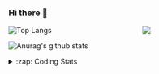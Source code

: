 ### Hi there 👋

<!--
**tao8687/tao8687** is a ✨ _special_ ✨ repository because its `README.md` (this file) appears on your GitHub profile.

Here are some ideas to get you started:

- 🔭 I’m currently working on ...
- 🌱 I’m currently learning ...
- 👯 I’m looking to collaborate on ...
- 🤔 I’m looking for help with ...
- 💬 Ask me about ...
- 📫 How to reach me: ...
- 😄 Pronouns: ...
- ⚡ Fun fact: ...
-->

<img align='right' src="https://media.giphy.com/media/M9gbBd9nbDrOTu1Mqx/giphy.gif" width="240">

  
![Top Langs](https://github-readme-stats.vercel.app/api/top-langs/?username=tao8687&layout=compact&title_color=23238E&text_color=A67D3D)

![Anurag's github stats](https://github-readme-stats.vercel.app/api?username=tao8687&show_icons=true&&text_color=A67D3D&title_color=23238E&show_icons=false&count_private=true&hide=stars)

<details>
  <summary>:zap: Coding Stats</summary>
  <br>
    
<!--START_SECTION:waka-->
![Code Time](http://img.shields.io/badge/Code%20Time-1%2C961%20hrs%2057%20mins-blue)

![Profile Views](http://img.shields.io/badge/Profile%20Views-1-blue)

**🐱 My GitHub Data** 

> 📦 1.5 MB Used in GitHub's Storage 
 > 
> 🚫 Not Opted to Hire
 > 
> 📜 62 Public Repositories 
 > 
> 🔑 24 Private Repositories 
 > 
**I'm an Early 🐤** 

```text
🌞 Morning                1710 commits        ██████████████████████░░░   88.92 % 
🌆 Daytime                90 commits          █░░░░░░░░░░░░░░░░░░░░░░░░   04.68 % 
🌃 Evening                119 commits         ██░░░░░░░░░░░░░░░░░░░░░░░   06.19 % 
🌙 Night                  4 commits           ░░░░░░░░░░░░░░░░░░░░░░░░░   00.21 % 
```
📅 **I'm Most Productive on Wednesday** 

```text
Monday                   276 commits         ████░░░░░░░░░░░░░░░░░░░░░   14.35 % 
Tuesday                  262 commits         ███░░░░░░░░░░░░░░░░░░░░░░   13.62 % 
Wednesday                333 commits         ████░░░░░░░░░░░░░░░░░░░░░   17.32 % 
Thursday                 257 commits         ███░░░░░░░░░░░░░░░░░░░░░░   13.36 % 
Friday                   272 commits         ████░░░░░░░░░░░░░░░░░░░░░   14.14 % 
Saturday                 266 commits         ███░░░░░░░░░░░░░░░░░░░░░░   13.83 % 
Sunday                   257 commits         ███░░░░░░░░░░░░░░░░░░░░░░   13.36 % 
```


📊 **This Week I Spent My Time On** 

```text
🕑︎ Time Zone: Asia/Shanghai

💬 Programming Languages: 
C++                      2 hrs 43 mins       ██████░░░░░░░░░░░░░░░░░░░   24.82 % 
YAML                     1 hr 45 mins        ████░░░░░░░░░░░░░░░░░░░░░   16.02 % 
Bash                     1 hr 26 mins        ███░░░░░░░░░░░░░░░░░░░░░░   13.08 % 
XML                      1 hr 1 min          ██░░░░░░░░░░░░░░░░░░░░░░░   09.32 % 
Protocol Buffer          47 mins             ██░░░░░░░░░░░░░░░░░░░░░░░   07.17 % 

🔥 Editors: 
VS Code                  10 hrs 58 mins      █████████████████████████   100.00 % 

🐱‍💻 Projects: 
SeerRobotics             3 hrs 22 mins       ████████░░░░░░░░░░░░░░░░░   30.84 % 
LIO-SAM-modified         1 hr 41 mins        ████░░░░░░░░░░░░░░░░░░░░░   15.47 % 
LIO-SAM                  1 hr 5 mins         ███░░░░░░░░░░░░░░░░░░░░░░   10.01 % 
diffbot                  54 mins             ██░░░░░░░░░░░░░░░░░░░░░░░   08.27 % 
g2o                      52 mins             ██░░░░░░░░░░░░░░░░░░░░░░░   07.95 % 

💻 Operating System: 
Linux                    10 hrs 58 mins      █████████████████████████   100.00 % 
```

**I Mostly Code in C++** 

```text
C++                      11 repos            ████████░░░░░░░░░░░░░░░░░   32.35 % 
Python                   9 repos             ███████░░░░░░░░░░░░░░░░░░   26.47 % 
JavaScript               2 repos             █░░░░░░░░░░░░░░░░░░░░░░░░   05.88 % 
Batchfile                1 repo              █░░░░░░░░░░░░░░░░░░░░░░░░   02.94 % 
HTML                     1 repo              █░░░░░░░░░░░░░░░░░░░░░░░░   02.94 % 
```



**Timeline**

![Lines of Code chart](https://raw.githubusercontent.com/tao8687/tao8687/master/assets/bar_graph.png)


 Last Updated on 17/04/2025 01:49:20 UTC
<!--END_SECTION:waka-->
</details>
